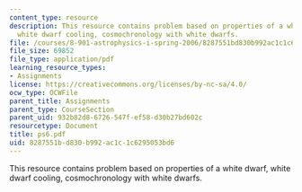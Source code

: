 ```yaml
---
content_type: resource
description: This resource contains problem based on properties of a white dwarf,
  white dwarf cooling, cosmochronology with white dwarfs.
file: /courses/8-901-astrophysics-i-spring-2006/8287551bd830b992ac1c1c6295053bd6_ps6.pdf
file_size: 69852
file_type: application/pdf
learning_resource_types:
- Assignments
license: https://creativecommons.org/licenses/by-nc-sa/4.0/
ocw_type: OCWFile
parent_title: Assignments
parent_type: CourseSection
parent_uid: 932b82d8-6726-547f-ef58-d30b27bd602c
resourcetype: Document
title: ps6.pdf
uid: 8287551b-d830-b992-ac1c-1c6295053bd6
---
```

This resource contains problem based on properties of a white dwarf, white dwarf cooling, cosmochronology with white dwarfs.